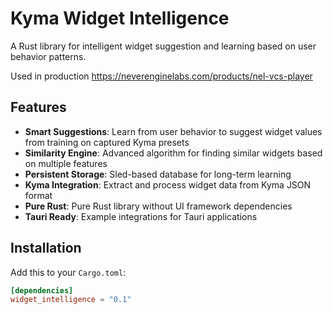 # Kyma Widget Intelligence

A Rust library for intelligent widget suggestion and learning based on user behavior patterns. 

Used in production https://neverenginelabs.com/products/nel-vcs-player 

## Features

- **Smart Suggestions**: Learn from user behavior to suggest widget values from training on captured Kyma presets
- **Similarity Engine**: Advanced algorithm for finding similar widgets based on multiple features
- **Persistent Storage**: Sled-based database for long-term learning
- **Kyma Integration**: Extract and process widget data from Kyma JSON format
- **Pure Rust**: Pure Rust library without UI framework dependencies
- **Tauri Ready**: Example integrations for Tauri applications

## Installation

Add this to your `Cargo.toml`:

```toml
[dependencies]
widget_intelligence = "0.1"
```
